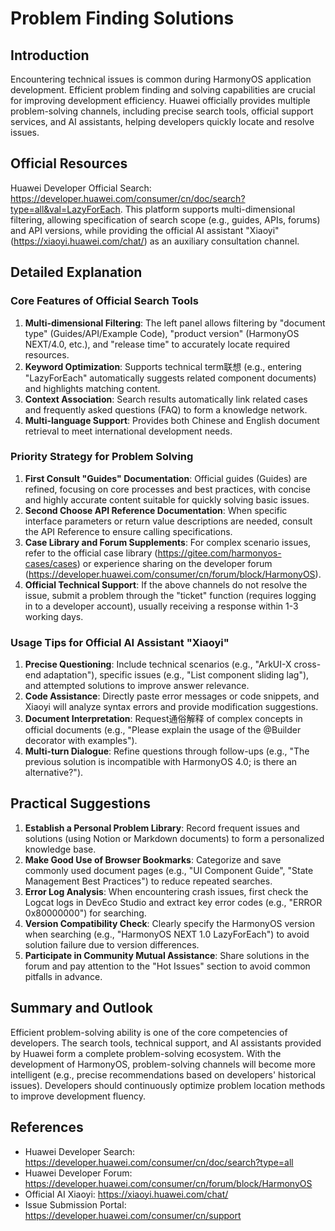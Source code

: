 # Problem Finding Solutions

## Introduction
Encountering technical issues is common during HarmonyOS application development. Efficient problem finding and solving capabilities are crucial for improving development efficiency. Huawei officially provides multiple problem-solving channels, including precise search tools, official support services, and AI assistants, helping developers quickly locate and resolve issues.

## Official Resources
Huawei Developer Official Search: https://developer.huawei.com/consumer/cn/doc/search?type=all&val=LazyForEach. This platform supports multi-dimensional filtering, allowing specification of search scope (e.g., guides, APIs, forums) and API versions, while providing the official AI assistant "Xiaoyi" (https://xiaoyi.huawei.com/chat/) as an auxiliary consultation channel.

## Detailed Explanation
### Core Features of Official Search Tools
1. **Multi-dimensional Filtering**: The left panel allows filtering by "document type" (Guides/API/Example Code), "product version" (HarmonyOS NEXT/4.0, etc.), and "release time" to accurately locate required resources.
2. **Keyword Optimization**: Supports technical term联想 (e.g., entering "LazyForEach" automatically suggests related component documents) and highlights matching content.
3. **Context Association**: Search results automatically link related cases and frequently asked questions (FAQ) to form a knowledge network.
4. **Multi-language Support**: Provides both Chinese and English document retrieval to meet international development needs.

### Priority Strategy for Problem Solving
1. **First Consult "Guides" Documentation**: Official guides (Guides) are refined, focusing on core processes and best practices, with concise and highly accurate content suitable for quickly solving basic issues.
2. **Second Choose API Reference Documentation**: When specific interface parameters or return value descriptions are needed, consult the API Reference to ensure calling specifications.
3. **Case Library and Forum Supplements**: For complex scenario issues, refer to the official case library (https://gitee.com/harmonyos-cases/cases) or experience sharing on the developer forum (https://developer.huawei.com/consumer/cn/forum/block/HarmonyOS).
4. **Official Technical Support**: If the above channels do not resolve the issue, submit a problem through the "ticket" function (requires logging in to a developer account), usually receiving a response within 1-3 working days.

### Usage Tips for Official AI Assistant "Xiaoyi"
1. **Precise Questioning**: Include technical scenarios (e.g., "ArkUI-X cross-end adaptation"), specific issues (e.g., "List component sliding lag"), and attempted solutions to improve answer relevance.
2. **Code Assistance**: Directly paste error messages or code snippets, and Xiaoyi will analyze syntax errors and provide modification suggestions.
3. **Document Interpretation**: Request通俗解释 of complex concepts in official documents (e.g., "Please explain the usage of the @Builder decorator with examples").
4. **Multi-turn Dialogue**: Refine questions through follow-ups (e.g., "The previous solution is incompatible with HarmonyOS 4.0; is there an alternative?").

## Practical Suggestions
1. **Establish a Personal Problem Library**: Record frequent issues and solutions (using Notion or Markdown documents) to form a personalized knowledge base.
2. **Make Good Use of Browser Bookmarks**: Categorize and save commonly used document pages (e.g., "UI Component Guide", "State Management Best Practices") to reduce repeated searches.
3. **Error Log Analysis**: When encountering crash issues, first check the Logcat logs in DevEco Studio and extract key error codes (e.g., "ERROR 0x80000000") for searching.
4. **Version Compatibility Check**: Clearly specify the HarmonyOS version when searching (e.g., "HarmonyOS NEXT 1.0 LazyForEach") to avoid solution failure due to version differences.
5. **Participate in Community Mutual Assistance**: Share solutions in the forum and pay attention to the "Hot Issues" section to avoid common pitfalls in advance.

## Summary and Outlook
Efficient problem-solving ability is one of the core competencies of developers. The search tools, technical support, and AI assistants provided by Huawei form a complete problem-solving ecosystem. With the development of HarmonyOS, problem-solving channels will become more intelligent (e.g., precise recommendations based on developers' historical issues). Developers should continuously optimize problem location methods to improve development fluency.

## References
- Huawei Developer Search: https://developer.huawei.com/consumer/cn/doc/search?type=all
- Huawei Developer Forum: https://developer.huawei.com/consumer/cn/forum/block/HarmonyOS
- Official AI Xiaoyi: https://xiaoyi.huawei.com/chat/
- Issue Submission Portal: https://developer.huawei.com/consumer/cn/support